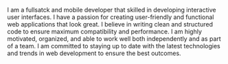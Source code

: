 


I am a fullsatck and mobile developer that skilled in developing interactive user interfaces.
I have a passion for creating user-friendly and functional web applications that look great. I believe in writing clean and structured code to ensure maximum compatibility and performance.
I am highly motivated, organized, and able to work well both independently and as part of a team.
I am committed to staying up to date with the latest technologies and trends in web development to ensure the best outcomes.
